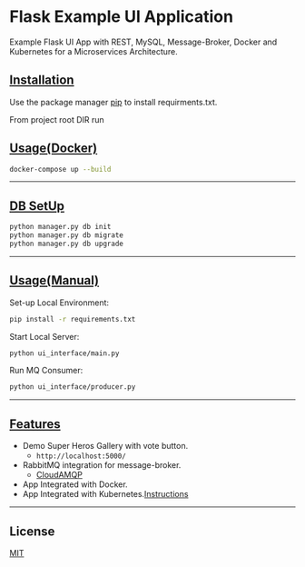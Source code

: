 # Flask Example UI Application

Example Flask UI App with REST, MySQL, Message-Broker, Docker and Kubernetes for a Microservices Architecture.

## <u>Installation</u>

Use the package manager [pip](https://pip.pypa.io/en/stable/) to install requirments.txt.

From project root DIR run

## <u>Usage(Docker)</u>

```bash
docker-compose up --build
```

---

## <u>DB SetUp</u>

```bash
python manager.py db init
python manager.py db migrate
python manager.py db upgrade
```

---

## <u>Usage(Manual)</u>

Set-up Local Environment:

```bash
pip install -r requirements.txt
```

Start Local Server:

```bash
python ui_interface/main.py
```

Run MQ Consumer:

```bash
python ui_interface/producer.py
```

---

## <u>Features</u>

* Demo Super Heros Gallery with vote button.
  * `http://localhost:5000/`
* RabbitMQ integration for message-broker.
  * [CloudAMQP](https://www.cloudamqp.com/)
* App Integrated with Docker.
* App Integrated with Kubernetes.[Instructions](k8s/README.md)

---

## License

[MIT](https://choosealicense.com/licenses/mit/)